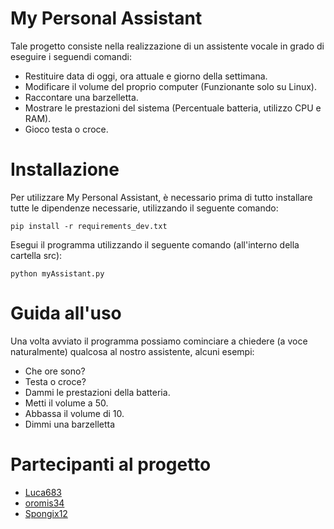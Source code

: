 # My Personal Assistant

Tale progetto consiste nella realizzazione di un assistente vocale in grado di eseguire i seguendi comandi:

- Restituire data di oggi, ora attuale e giorno della settimana.
- Modificare il volume del proprio computer (Funzionante solo su Linux).
- Raccontare una barzelletta.
- Mostrare le prestazioni del sistema (Percentuale batteria, utilizzo CPU e RAM).
- Gioco testa o croce.
# Installazione
Per utilizzare My Personal Assistant, è necessario prima di tutto installare tutte le dipendenze necessarie, utilizzando il seguente comando:

```shell
pip install -r requirements_dev.txt
```

Esegui il programma utilizzando il seguente comando (all'interno della cartella src):
```shell
python myAssistant.py
```

# Guida all'uso
Una volta avviato il programma possiamo cominciare a chiedere (a voce naturalmente) qualcosa al nostro assistente, alcuni esempi:

- Che ore sono?
- Testa o croce?
- Dammi le prestazioni della batteria.
- Metti il volume a 50.
- Abbassa il volume di 10.
- Dimmi una barzelletta


# Partecipanti al progetto
- [Luca683](https://github.com/Luca683)
- [oromis34](https://github.com/oromis34)
- [Spongix12](https://github.com/Spongix12)

